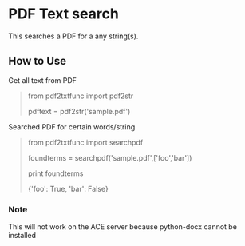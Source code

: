 PDF Text search
===============

This searches a PDF for a any string(s).

## How to Use
Get all text from PDF
> from pdf2txtfunc import pdf2str
>
> pdftext = pdf2str('sample.pdf')


Searched PDF for certain words/string
> from pdf2txtfunc import searchpdf
>
> foundterms = searchpdf('sample.pdf',['foo','bar'])
>
> print foundterms
>
> {'foo': True, 'bar': False}

### Note
This will not work on the ACE server because python-docx cannot be installed
